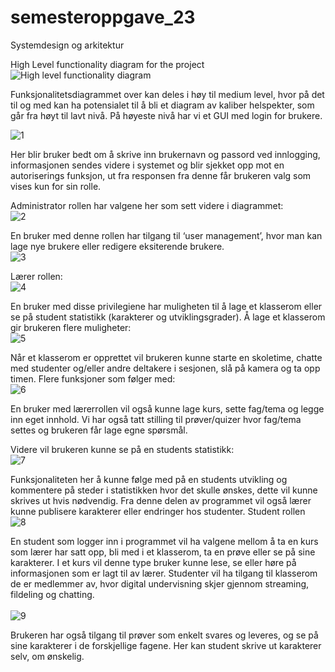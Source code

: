 # semesteroppgave_23
Systemdesign og arkitektur


High Level functionality diagram for the project
![High level functionality diagram](https://github.com/Bjorgeh/semesteroppgave_23/assets/122554284/efec58f7-cd46-4039-be30-84ebbbb8c107)

Funksjonalitetsdiagrammet over kan deles i høy til medium level, hvor på det til og med kan ha potensialet til å bli et diagram av kaliber helspekter, som går fra høyt til lavt nivå. På høyeste nivå har vi et GUI med login for brukere.   

![1](https://github.com/Bjorgeh/semesteroppgave_23/assets/122554284/101ed60b-0b4f-47ef-877a-882b142fa9b7)<br>

Her blir bruker bedt om å skrive inn brukernavn og passord ved innlogging, informasjonen sendes videre i systemet og blir sjekket opp mot en autoriserings funksjon, ut fra responsen fra denne får brukeren valg som vises kun for sin rolle.  

Administrator rollen har valgene her som sett videre i diagrammet: 
<br>
![2](https://github.com/Bjorgeh/semesteroppgave_23/assets/122554284/b88091f9-9131-4571-a956-5c058a9958cb)
 
En bruker med denne rollen har tilgang til ‘user management’, hvor man kan lage nye brukere eller redigere eksiterende brukere. 
<br>
![3](https://github.com/Bjorgeh/semesteroppgave_23/assets/122554284/ef6baa12-bc54-4e14-bb1e-ac049e5c28dd)

Lærer rollen: 
<br>
![4](https://github.com/Bjorgeh/semesteroppgave_23/assets/122554284/218c24e8-69d5-4a46-9e1a-156299ecfe1e)

En bruker med disse privilegiene har muligheten til å lage et klasserom eller se på student statistikk (karakterer og utviklingsgrader). 
Å lage et klasserom gir brukeren flere muligheter: 
<br>
![5](https://github.com/Bjorgeh/semesteroppgave_23/assets/122554284/ec2c610a-38ec-4d10-9b4e-868cda4388c0)

Når et klasserom er opprettet vil brukeren kunne starte en skoletime, chatte med studenter og/eller andre deltakere i sesjonen, slå på kamera og ta opp timen. 
Flere funksjoner som følger med: 
<br>
![6](https://github.com/Bjorgeh/semesteroppgave_23/assets/122554284/f41b8e8e-cecc-4e59-8447-a741e313b7d6)

En bruker med lærerrollen vil også kunne lage kurs, sette fag/tema og legge inn eget innhold. Vi har også tatt stilling til prøver/quizer hvor fag/tema settes og brukeren får lage egne spørsmål. 

Videre vil brukeren kunne se på en students statistikk: 
<br>
![7](https://github.com/Bjorgeh/semesteroppgave_23/assets/122554284/a6656e1a-a5e7-42b6-b73c-fa0752ac885e)

Funksjonaliteten her å kunne følge med på en students utvikling og kommentere på steder i statistikken hvor det skulle ønskes, dette vil kunne skrives ut hvis nødvendig. Fra denne delen av programmet vil også lærer kunne publisere karakterer eller endringer hos studenter. 
Student rollen 
<br>
![8](https://github.com/Bjorgeh/semesteroppgave_23/assets/122554284/0bcda561-746c-40d9-b5fc-8038a40ea2b2)

En student som logger inn i programmet vil ha valgene mellom å ta en kurs som lærer har satt opp, bli med i et klasserom, ta en prøve eller se på sine karakterer. 
I et kurs vil denne type bruker kunne lese, se eller høre på informasjonen som er lagt til av lærer. Studenter vil ha tilgang til klasserom de er medlemmer av, hvor digital undervisning skjer gjennom streaming, fildeling og chatting.  
<br>
![9](https://github.com/Bjorgeh/semesteroppgave_23/assets/122554284/7d1b6342-b37f-47a0-830c-3c8b863a9040)

Brukeren har også tilgang til prøver som enkelt svares og leveres, og se på sine karakterer i de forskjellige fagene. Her kan student skrive ut karakterer selv, om ønskelig. 
